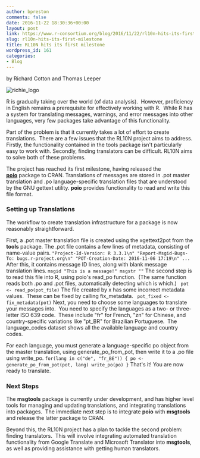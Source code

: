 ```yaml
---
author: bpreston
comments: false
date: 2016-11-22 18:30:36+00:00
layout: post
link: https://www.r-consortium.org/blog/2016/11/22/rl10n-hits-its-first-milestone
slug: rl10n-hits-its-first-milestone
title: RL10N hits its first milestone
wordpress_id: 161
categories:
- Blog
---
```


by Richard Cotton and Thomas Leeper

![richie_logo](https://www.r-consortium.org/wp-content/uploads/sites/13/2016/11/Richie_logo-232x300.png)

R is gradually taking over the world (of data analysis).  However, proficiency in English remains a prerequisite for effectively working with R.  While R has a system for translating messages, warnings, and error messages into other languages, very few packages take advantage of this functionality.

Part of the problem is that it currently takes a lot of effort to create translations.  There are a few issues that the RL10N project aims to address. Firstly, the functionality contained in the tools package isn't particularly easy to work with. Secondly, finding translators can be difficult. RL10N aims to solve both of these problems.

The project has reached its first milestone, having released the **[ poio](https://cran.r-project.org/web/packages/poio/index.html)** package to CRAN. Translations of messages are stored in .pot master translation and .po language-specific translation files that are understood by the GNU gettext utility. **poio** provides functionality to read and write this file format.


### Setting up Translations


The workflow to create translation infrastructure for a package is now reasonably straightforward.

First, a .pot master translation file is created using the xgettext2pot from the **tools** package. The .pot file contains a few lines of metadata, consisting of name-value pairs.
`
"Project-Id-Version: R 3.3.1\n"
"Report-Msgid-Bugs-To: bugs.r-project.org\n"
"POT-Creation-Date: 2016-11-06 17:19\n"
...
`
After this, it contains message ID lines, along with blank message translation lines.
`
msgid "This is a message!"
msgstr ""
`
The second step is to read this file into R, using poio's read_po function.  (The same function reads both .po and .pot files, automatically detecting which is which.)
`
pot <- read_po(pot_file)`
The file created by x has some incorrect metadata values.  These can be fixed by calling fix_metadata.
`
pot_fixed <- fix_metadata(pot)`
Next, you need to choose some languages to translate your messages into.  You need to specify the languages as a two- or three-letter ISO 639 code.  These include "fr" for French, "zn" for Chinese, and country-specific variations like "pt_BR" for Brazilian Portuguese.  The language_codes dataset shows all the available language and country codes.

For each language, you must generate a language-specific po object from the master translation, using generate_po_from_pot, then write it to a .po file using write_po.
`
for(lang in c("de", "fr_BE"))
{
po <- generate_po_from_pot(pot, lang)
write_po(po)
}
`
That's it! You are now ready to translate.


### Next Steps


The **msgtools** package is currently under development, and has higher level tools for managing and updating translations, and integrating translations into packages.  The immediate next step is to integrate **poio** with **msgtools** and release the latter package to CRAN.

Beyond this, the RL10N project has a plan to tackle the second problem: finding translators.  This will involve integrating automated translation functionality from Google Translate and Microsoft Translator into **msgtools**, as well as providing assistance with getting human translators.
